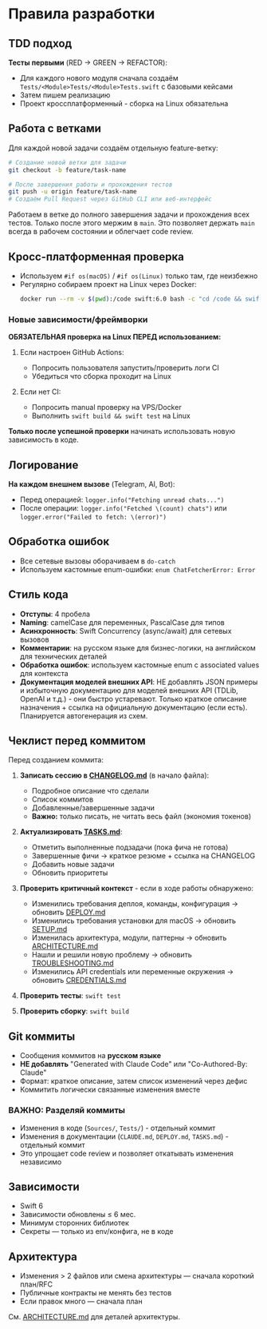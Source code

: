 # Правила разработки

## TDD подход

**Тесты первыми** (RED → GREEN → REFACTOR):
- Для каждого нового модуля сначала создаём `Tests/<Module>Tests/<Module>Tests.swift` с базовыми кейсами
- Затем пишем реализацию
- Проект кроссплатформенный - сборка на Linux обязательна

## Работа с ветками

Для каждой новой задачи создаём отдельную feature-ветку:

```bash
# Создание новой ветки для задачи
git checkout -b feature/task-name

# После завершения работы и прохождения тестов
git push -u origin feature/task-name
# Создаём Pull Request через GitHub CLI или веб-интерфейс
```

Работаем в ветке до полного завершения задачи и прохождения всех тестов. Только после этого мержим в `main`. Это позволяет держать `main` всегда в рабочем состоянии и облегчает code review.

## Кросс-платформенная проверка

- Используем `#if os(macOS)` / `#if os(Linux)` только там, где неизбежно
- Регулярно собираем проект на Linux через Docker:
  ```bash
  docker run --rm -v $(pwd):/code swift:6.0 bash -c "cd /code && swift build"
  ```

### Новые зависимости/фреймворки

**ОБЯЗАТЕЛЬНАЯ проверка на Linux ПЕРЕД использованием:**

1. Если настроен GitHub Actions:
   - Попросить пользователя запустить/проверить логи CI
   - Убедиться что сборка проходит на Linux

2. Если нет CI:
   - Попросить manual проверку на VPS/Docker
   - Выполнить `swift build && swift test` на Linux

**Только после успешной проверки** начинать использовать новую зависимость в коде.

## Логирование

**На каждом внешнем вызове** (Telegram, AI, Bot):
- Перед операцией: `logger.info("Fetching unread chats...")`
- После операции: `logger.info("Fetched \(count) chats")` или `logger.error("Failed to fetch: \(error)")`

## Обработка ошибок

- Все сетевые вызовы оборачиваем в `do-catch`
- Используем кастомные enum-ошибки: `enum ChatFetcherError: Error`

## Стиль кода

- **Отступы**: 4 пробела
- **Naming**: camelCase для переменных, PascalCase для типов
- **Асинхронность**: Swift Concurrency (async/await) для сетевых вызовов
- **Комментарии**: на русском языке для бизнес-логики, на английском для технических деталей
- **Обработка ошибок**: используем кастомные enum с associated values для контекста
- **Документация моделей внешних API**: НЕ добавлять JSON примеры и избыточную документацию для моделей внешних API (TDLib, OpenAI и т.д.) - они быстро устаревают. Только краткое описание назначения + ссылка на официальную документацию (если есть). Планируется автогенерация из схем.

## Чеклист перед коммитом

Перед созданием коммита:

1. **Записать сессию в [CHANGELOG.md](CHANGELOG.md)** (в начало файла):
   - Подробное описание что сделали
   - Список коммитов
   - Добавленные/завершенные задачи
   - **Важно:** только писать, не читать весь файл (экономия токенов)

2. **Актуализировать [TASKS.md](TASKS.md)**:
   - Отметить выполненные подзадачи (пока фича не готова)
   - Завершенные фичи → краткое резюме + ссылка на CHANGELOG
   - Добавить новые задачи
   - Обновить приоритеты

3. **Проверить критичный контекст** - если в ходе работы обнаружено:
   - Изменились требования деплоя, команды, конфигурация → обновить [DEPLOY.md](DEPLOY.md)
   - Изменились требования установки для macOS → обновить [SETUP.md](SETUP.md)
   - Изменилась архитектура, модули, паттерны → обновить [ARCHITECTURE.md](ARCHITECTURE.md)
   - Нашли и решили новую проблему → обновить [TROUBLESHOOTING.md](TROUBLESHOOTING.md)
   - Изменились API credentials или переменные окружения → обновить [CREDENTIALS.md](CREDENTIALS.md)

4. **Проверить тесты**: `swift test`

5. **Проверить сборку**: `swift build`

## Git коммиты

- Сообщения коммитов на **русском языке**
- **НЕ добавлять** "Generated with Claude Code" или "Co-Authored-By: Claude"
- Формат: краткое описание, затем список изменений через дефис
- Коммитить логически связанные изменения вместе

### ВАЖНО: Разделяй коммиты

- Изменения в коде (`Sources/`, `Tests/`) - отдельный коммит
- Изменения в документации (`CLAUDE.md`, `DEPLOY.md`, `TASKS.md`) - отдельный коммит
- Это упрощает code review и позволяет откатывать изменения независимо

## Зависимости

- Swift 6
- Зависимости обновлены ≤ 6 мес.
- Минимум сторонних библиотек
- Секреты — только из env/конфига, не в коде

## Архитектура

- Изменения > 2 файлов или смена архитектуры — сначала короткий план/RFC
- Публичные контракты не менять без тестов
- Если правок много — сначала план

См. [ARCHITECTURE.md](ARCHITECTURE.md) для деталей архитектуры.
